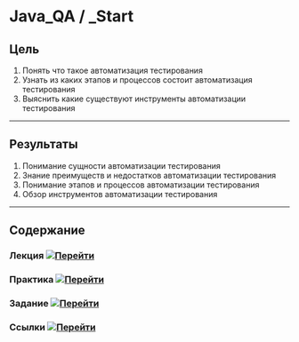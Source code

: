 # Java_QA / _Start

## Цель

1. Понять что такое автоматизация тестирования
2. Узнать из каких этапов и процессов состоит автоматизация тестирования
3. Выяснить какие существуют инструменты автоматизации тестирования

***

## Результаты 

1. Понимание сущности автоматизации тестирования
2. Знание преимуществ и недостатков автоматизации тестирования
3. Понимание этапов и процессов автоматизации тестирования
4. Обзор инструментов автоматизации тестирования

***

## Содержание

### Лекция [![Перейти](https://img.shields.io/badge/-%D0%9F%D0%B5%D1%80%D0%B5%D0%B9%D1%82%D0%B8-blue)](1.%20Лекция.md)
           


### Практика [![Перейти](https://img.shields.io/badge/-%D0%9F%D0%B5%D1%80%D0%B5%D0%B9%D1%82%D0%B8-blue)](2.%20Практика.md)



### Задание [![Перейти](https://img.shields.io/badge/-%D0%9F%D0%B5%D1%80%D0%B5%D0%B9%D1%82%D0%B8-blue)](3.%20Задание.md)

### Ссылки [![Перейти](https://img.shields.io/badge/-%D0%9F%D0%B5%D1%80%D0%B5%D0%B9%D1%82%D0%B8-blue)](4.%20Ссылки.md)